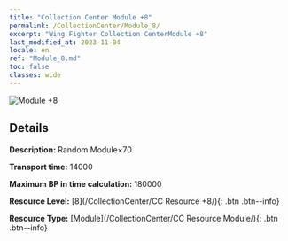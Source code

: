 ```yaml
---
title: "Collection Center Module +8"
permalink: /CollectionCenter/Module_8/
excerpt: "Wing Fighter Collection CenterModule +8"
last_modified_at: 2023-11-04
locale: en
ref: "Module_8.md"
toc: false
classes: wide
---
```



![Module +8](/images/cc/CC_Module_5.png)

## Details

  **Description:** Random Module×70

  **Transport time:** 14000

  **Maximum BP in time calculation:** 180000

  **Resource Level:** [8](/CollectionCenter/CC Resource +8/){: .btn .btn--info}

  **Resource Type:** [Module](/CollectionCenter/CC Resource Module/){: .btn .btn--info}

